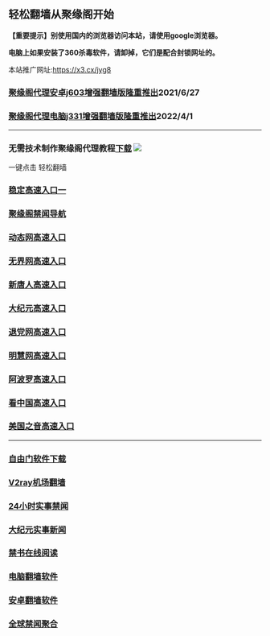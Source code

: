 ## 轻松翻墙从聚缘阁开始

**【重要提示】别使用国内的浏览器访问本站，请使用google浏览器。**

**电脑上如果安装了360杀毒软件，请卸掉，它们是配合封锁网址的。**

本站推广网址:https://x3.cx/jyg8

### [聚缘阁代理安卓j603增强翻墙版隆重推出](https://gitlab.com/juyuange/2/-/raw/master/j603.apk)2021/6/27

### [聚缘阁代理电脑j331增强翻墙版隆重推出](https://gitlab.com/j25414/jyg/-/raw/master/j331.apk)2022/4/1

***



### 无需技术制作聚缘阁代理教程[下载](https://gitlab.com/j25414/jyg/-/raw/master/jygdl.rar)  ![](http://daohang.juyuange.eu.org/j2.gif)

一键点击 轻松翻墙

### [稳定高速入口一](https://x3.cx/123)

### [聚缘阁禁闻导航](https://365874.uae7.ga/kaac/j20e)

### [动态网高速入口](https://365874.uae7.ga/aaae/e46544p)

### [无界网高速入口](https://365874.uae7.ga/aaae/u12r)

### [新唐人高速入口](https://365874.uae7.ga/aaae/t5r)

### [大纪元高速入口](https://365874.uae7.ga/aaae/r7t)

### [退党网高速入口](https://365874.uae7.ga/aaae/r8g)

### [明慧网高速入口](https://365874.uae7.ga/aaae/r3g)

### [阿波罗高速入口](https://365874.uae7.ga/aaae/e13w)

### [看中国高速入口](https://365874.uae7.ga/aaae/w11n)

### [美国之音高速入口](https://365874.uae7.ga/aaae/w18m)

***






### [自由门软件下载](https://git.io/skyfree)

### [V2ray机场翻墙](https://github.com/bannedbook/fanqiang/wiki/V2ray%E6%9C%BA%E5%9C%BA)

### [24小时实事禁闻](https://github.com/fyvn2199/djy/blob/master/gb/n24hr.md?dfh#1)

### [大纪元实事新闻](https://github.com/fyvn2199/djy/blob/master/gb/nsc413.md?dfh#1)

### [禁书在线阅读](https://github.com/txyzum203/djy/blob/master/gb/9p.md?flntdtv#1)

### [电脑翻墙软件](https://github.com/Alvin9999/new-pac/wiki)

### [安卓翻墙软件](https://git.io/afq)

### [全球禁闻聚合](https://github.com/gfw-breaker/banned-news1/blob/master/README.md)












